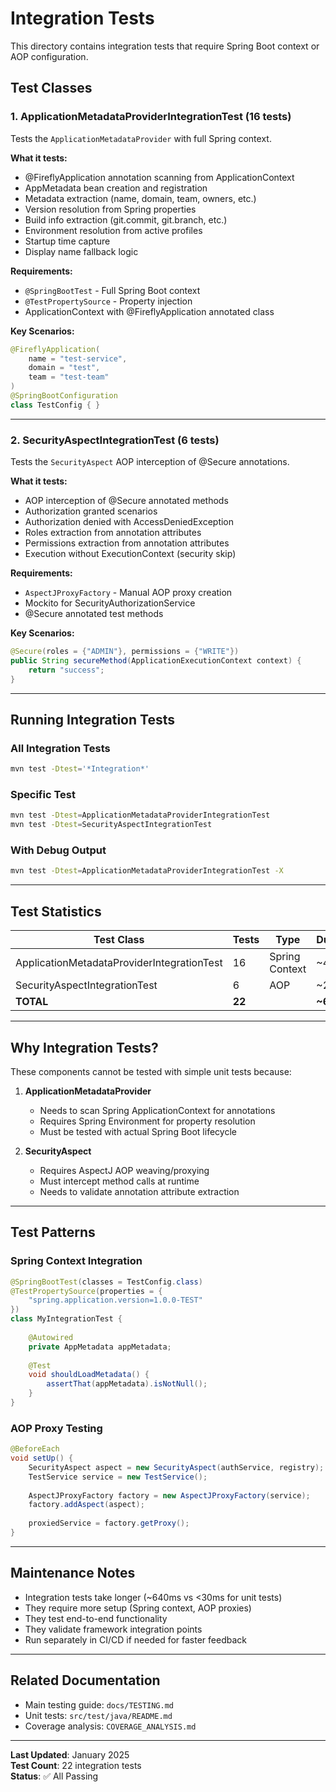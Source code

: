 # Integration Tests

This directory contains integration tests that require Spring Boot context or AOP configuration.

## Test Classes

### 1. ApplicationMetadataProviderIntegrationTest (16 tests)

Tests the `ApplicationMetadataProvider` with full Spring context.

**What it tests:**
- @FireflyApplication annotation scanning from ApplicationContext
- AppMetadata bean creation and registration
- Metadata extraction (name, domain, team, owners, etc.)
- Version resolution from Spring properties
- Build info extraction (git.commit, git.branch, etc.)
- Environment resolution from active profiles
- Startup time capture
- Display name fallback logic

**Requirements:**
- `@SpringBootTest` - Full Spring Boot context
- `@TestPropertySource` - Property injection
- ApplicationContext with @FireflyApplication annotated class

**Key Scenarios:**
```java
@FireflyApplication(
    name = "test-service",
    domain = "test",
    team = "test-team"
)
@SpringBootConfiguration
class TestConfig { }
```

---

### 2. SecurityAspectIntegrationTest (6 tests)

Tests the `SecurityAspect` AOP interception of @Secure annotations.

**What it tests:**
- AOP interception of @Secure annotated methods
- Authorization granted scenarios
- Authorization denied with AccessDeniedException
- Roles extraction from annotation attributes
- Permissions extraction from annotation attributes
- Execution without ExecutionContext (security skip)

**Requirements:**
- `AspectJProxyFactory` - Manual AOP proxy creation
- Mockito for SecurityAuthorizationService
- @Secure annotated test methods

**Key Scenarios:**
```java
@Secure(roles = {"ADMIN"}, permissions = {"WRITE"})
public String secureMethod(ApplicationExecutionContext context) {
    return "success";
}
```

---

## Running Integration Tests

### All Integration Tests
```bash
mvn test -Dtest='*Integration*'
```

### Specific Test
```bash
mvn test -Dtest=ApplicationMetadataProviderIntegrationTest
mvn test -Dtest=SecurityAspectIntegrationTest
```

### With Debug Output
```bash
mvn test -Dtest=ApplicationMetadataProviderIntegrationTest -X
```

---

## Test Statistics

| Test Class | Tests | Type | Duration |
|------------|-------|------|----------|
| ApplicationMetadataProviderIntegrationTest | 16 | Spring Context | ~430ms |
| SecurityAspectIntegrationTest | 6 | AOP | ~213ms |
| **TOTAL** | **22** | | **~643ms** |

---

## Why Integration Tests?

These components cannot be tested with simple unit tests because:

1. **ApplicationMetadataProvider**
   - Needs to scan Spring ApplicationContext for annotations
   - Requires Spring Environment for property resolution
   - Must be tested with actual Spring Boot lifecycle

2. **SecurityAspect**
   - Requires AspectJ AOP weaving/proxying
   - Must intercept method calls at runtime
   - Needs to validate annotation attribute extraction

---

## Test Patterns

### Spring Context Integration
```java
@SpringBootTest(classes = TestConfig.class)
@TestPropertySource(properties = {
    "spring.application.version=1.0.0-TEST"
})
class MyIntegrationTest {
    
    @Autowired
    private AppMetadata appMetadata;
    
    @Test
    void shouldLoadMetadata() {
        assertThat(appMetadata).isNotNull();
    }
}
```

### AOP Proxy Testing
```java
@BeforeEach
void setUp() {
    SecurityAspect aspect = new SecurityAspect(authService, registry);
    TestService service = new TestService();
    
    AspectJProxyFactory factory = new AspectJProxyFactory(service);
    factory.addAspect(aspect);
    
    proxiedService = factory.getProxy();
}
```

---

## Maintenance Notes

- Integration tests take longer (~640ms vs <30ms for unit tests)
- They require more setup (Spring context, AOP proxies)
- They test end-to-end functionality
- They validate framework integration points
- Run separately in CI/CD if needed for faster feedback

---

## Related Documentation

- Main testing guide: `docs/TESTING.md`
- Unit tests: `src/test/java/README.md`
- Coverage analysis: `COVERAGE_ANALYSIS.md`

---

**Last Updated**: January 2025  
**Test Count**: 22 integration tests  
**Status**: ✅ All Passing
